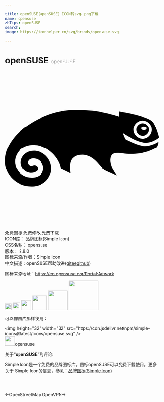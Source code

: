 ```yaml
---

title: openSUSE(openSUSE) ICON转svg、png下载
name: opensuse
zhTips: openSUSE
search: 
image: https://iconhelper.cn/svg/brands/opensuse.svg

---
```


# openSUSE  <small style="font-size: 60%;font-weight: 100">openSUSE</small>

<div id="svg" class="svg-wrap">
<svg role="img" viewBox="0 0 24 24" xmlns="http://www.w3.org/2000/svg"><title>openSUSE icon</title><path d="M21.51 8.107a.976.976 0 0 0-.708.264.993.993 0 0 0 .64 1.714.991.991 0 0 0 1.024-.954.992.992 0 0 0-.955-1.024zm.162 1.082c-.242 0-.438-.131-.438-.292 0-.163.196-.293.438-.293.243 0 .44.13.44.293 0 .16-.197.292-.44.292zm2.306 1.18c.007-.006.024-.02.022-.034-.055-.343-.565-2.004-.952-2.404-.106-.109-.191-.216-.364-.317-1.398-.814-4.713-1.306-4.869-1.328 0 0-.015-.004-.026.007-.009.008-.01.024-.01.024l-.015.764c-.339-.114-2.8-.91-5.108-.99C10.7 6.024 7.85 5.77 4.072 8.093l-.111.07C2.184 9.27.957 10.637.316 12.224c-.201.5-.472 1.628-.204 2.688.116.464.331.93.621 1.347.656.943 1.757 1.568 2.943 1.674 1.674.15 2.941-.602 3.392-2.01.31-.971 0-2.397-1.188-3.124-.967-.591-2.006-.457-2.609-.058-.523.347-.819.886-.814 1.477.012 1.05.917 1.608 1.567 1.61.189 0 .378-.033.592-.103a.921.921 0 0 0 .227-.1l.025-.015.015-.01-.005.003a.535.535 0 0 0 .217-.587.533.533 0 0 0-.612-.377l-.036.008-.05.015-.072.025c-.15.037-.262.04-.286.041-.076-.005-.45-.117-.45-.527v-.005c0-.151.06-.257.093-.314.117-.183.435-.362.866-.325.565.05.973.34 1.243.886.25.508.185 1.134-.17 1.592-.35.454-.976.647-1.809.557a2.48 2.48 0 0 1-1.946-1.327c-.389-.735-.41-1.607-.055-2.276.85-1.604 2.455-1.587 3.334-1.435 1.302.226 2.784 1.427 3.309 2.814.085.22.128.396.166.556l.057.24 1.47.718c.032.015.043.02.055.011.016-.011.007-.042.007-.042-.01-.033-.03-.063-.065-.475-.027-.365-.084-1.365.42-1.86.195-.195.492-.367.728-.423.964-.235 2.094-.073 3.163 1.164.553.64.823.93.959 1.061 0 0 .03.03.047.043.018.015.03.027.055.041.045.025 1.838.85 1.838.85s.022.011.037-.008c.016-.02.001-.038.001-.038-.012-.014-1.137-1.468-.937-2.665.158-.954.917-.867 1.967-.749.343.04.733.085 1.137.094 1.127.007 2.342-.201 3.09-.529.485-.21.794-.35.988-.526.07-.058.106-.152.143-.253l.027-.066c.031-.082.077-.254.097-.348.009-.042.018-.083-.016-.11-.032-.024-.104.02-.104.02-.329.198-1.15.573-1.919.589-.954.019-2.887-.966-3.087-1.07-.134-.32-.268-.639-.404-.957 1.383.911 2.53 1.415 3.408 1.492.977.088 1.74-.446 2.07-.668.043-.028.086-.06.126-.092zm-3.923-1.311c.014-.379.173-.73.45-.988a1.414 1.414 0 0 1 1.017-.38 1.423 1.423 0 0 1 1.37 1.468c-.015.379-.174.73-.45.987-.277.26-.638.394-1.019.381a1.424 1.424 0 0 1-1.368-1.468z"/></svg>
</div>
<detail full-name='opensuse'></detail>

<div class="detail-page">
<p>
<span><span class="badge-success badge">免费图标</span> <span class="badge-success badge">免费修改</span>  <span class="badge-success badge">免费下载</span> </span>
<br/>
<span>
ICON库：
<span class="badge-secondary badge">品牌图标(Simple Icon)</span> 
</span>
<br/>
<span>
CSS名称：
<span class="badge-secondary badge">opensuse</span> 
</span>

<br/>
<span>
版本：
<span class="badge-secondary badge">2.8.0</span> 
</span>
<br/>
<span>图标来源/作者：<span class="badge-light badge">Simple Icon</span></span> 
<br/>
<span class="zh-detail">中文描述：<span class="badge-primary badge">openSUSE</span><span class="help-link"><span>帮助改进</span>(<a href="https://gitee.com/liuwave/icon-helper/edit/master/json/brands/opensuse.json" target="_blank" rel="noopener noreferrer">gitee</a><a href="https://github.com/liuwave/icon-helper/edit/master/json/brands/opensuse.json" target="_blank" rel="noopener noreferrer">github</a></span>)</span><br/>
</p>
</div><div class="description description alert alert-light"><p>图标来源地址：<a href="https://en.opensuse.org/Portal:Artwork" target="_blank" rel="noopener noreferrer">https://en.opensuse.org/Portal:Artwork</a></p></div>
<div class="alert alert-dark">
<img height="21" width="21" src="https://cdn.jsdelivr.net/npm/simple-icons@latest/icons/opensuse.svg" />
<img height="24" width="24" src="https://cdn.jsdelivr.net/npm/simple-icons@latest/icons/opensuse.svg" />
<img height="32" width="32" src="https://cdn.jsdelivr.net/npm/simple-icons@latest/icons/opensuse.svg" />
<img height="48" width="48" src="https://cdn.jsdelivr.net/npm/simple-icons@latest/icons/opensuse.svg" />
<img height="64" width="64" src="https://cdn.jsdelivr.net/npm/simple-icons@latest/icons/opensuse.svg" />
<img height="96" width="96" src="https://cdn.jsdelivr.net/npm/simple-icons@latest/icons/opensuse.svg" />

</div>
<div>
  <p>可以像图片那样使用：    
  </p>
  <div class="alert alert-primary" style="font-size: 14px">
    &lt;img height="32" width="32" src="https://cdn.jsdelivr.net/npm/simple-icons@latest/icons/opensuse.svg" /&gt;
    <copy-btn content='<img height="32" width="32" src="https://cdn.jsdelivr.net/npm/simple-icons@latest/icons/opensuse.svg" />'></copy-btn>
  </div>
  <div class="alert alert-secondary">
    <img height="32" width="32" src="https://cdn.jsdelivr.net/npm/simple-icons@latest/icons/opensuse.svg" />opensuse
    <copy-btn content="opensuse" btn-title="复制图标名称"></copy-btn>
  </div>
</div>
<div class="icon-detail__container">
<p>关于“<b>openSUSE</b>”的评论:</p>
</div>
<Vssue title="关于“openSUSE”的评论" />
<div><p>Simple Icon是一个免费的品牌图标库。图标openSUSE可以免费下载使用。更多关于  Simple Icon的信息，参见：<a target="_blank" href="https://iconhelper.cn/brands.html">品牌图标(Simple Icon)</a>
</p></div>


<div style="padding:2rem 0 " class="page-nav"><p class="inner"><span class="prev">←<router-link to="/icon/openstreetmap.html">OpenStreetMap</router-link></span> <span class="next"><router-link to="/icon/openvpn.html">OpenVPN</router-link>→</span></p></div>
